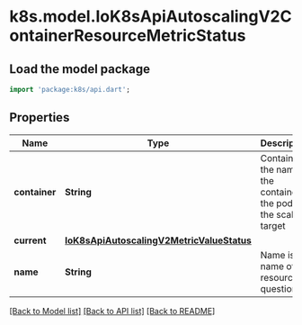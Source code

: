 # k8s.model.IoK8sApiAutoscalingV2ContainerResourceMetricStatus

## Load the model package
```dart
import 'package:k8s/api.dart';
```

## Properties
Name | Type | Description | Notes
------------ | ------------- | ------------- | -------------
**container** | **String** | Container is the name of the container in the pods of the scaling target | 
**current** | [**IoK8sApiAutoscalingV2MetricValueStatus**](IoK8sApiAutoscalingV2MetricValueStatus.md) |  | 
**name** | **String** | Name is the name of the resource in question. | 

[[Back to Model list]](../README.md#documentation-for-models) [[Back to API list]](../README.md#documentation-for-api-endpoints) [[Back to README]](../README.md)


